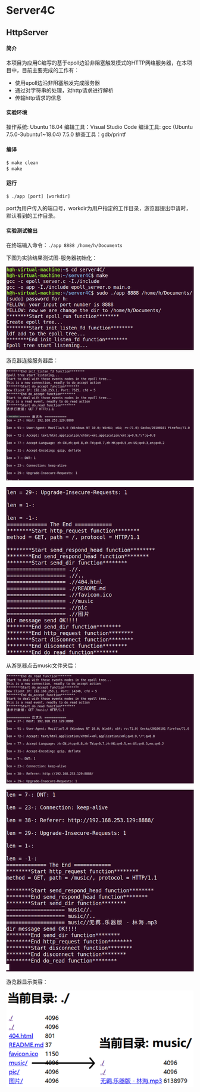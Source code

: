 # Server4C

## HttpServer

#### 简介

本项目为应用C编写的基于epoll边沿非阻塞触发模式的HTTP网络服务器，在本项目中，目前主要完成的工作有：

- 使用epoll边沿非阻塞触发完成服务器
- 通过对字符串的处理，对http请求进行解析
- 传输http请求的信息

#### 实验环境

操作系统: Ubuntu 18.04
编辑工具：Visual Studio Code
编译工具: gcc (Ubuntu 7.5.0-3ubuntu1~18.04) 7.5.0
排查工具：gdb/printf

#### 编译

```shell
$ make clean
$ make
```

#### 运行

```shell
$ ./app [port] [workdir]
```

port为用户传入的端口号，workdir为用户指定的工作目录，游览器提出申请时，默认看到的工作目录。

#### 实验测试输出

在终端输入命令：`./app 8888 /home/h/Documents`

下图为实验结果测试图-服务器初始化：

![1](/pic/实验结果测试图-服务器初始化.png)

游览器连接服务器后：

![2](/pic/游览器连接服务器后-1.png)

![3](/pic/游览器连接服务器后-2.png)

从游览器点击music文件夹后：

![4](/pic/从游览器点击music文件夹后-1.png)

![5](/pic/从游览器点击music文件夹后-2.png)

游览器显示类容：

![6](/pic/游览器显示内容.png)
